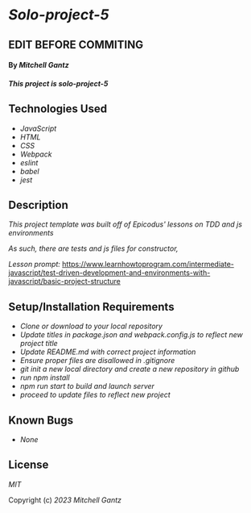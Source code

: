 # _Solo-project-5_

## EDIT BEFORE COMMITING

#### By _Mitchell Gantz_

#### _This project is solo-project-5_

## Technologies Used

- _JavaScript_
- _HTML_
- _CSS_
- _Webpack_
- _eslint_
- _babel_
- _jest_


## Description

_This project template was built off of Epicodus' lessons on TDD and js environments_

_As such, there are tests and js files for  constructor,_

_Lesson prompt:_ https://www.learnhowtoprogram.com/intermediate-javascript/test-driven-development-and-environments-with-javascript/basic-project-structure

## Setup/Installation Requirements

- _Clone or download to your local repository_
- _Update titles in package.json and webpack.config.js to reflect new project title_
- _Update README.md with correct project information_
- _Ensure proper files are disallowed in .gitignore_
- _git init a new local directory and create a new repository in github_
- _run npm install_
- _npm run start to build and launch server_
- _proceed to update files to reflect new project_

## Known Bugs

- _None_

## License

_MIT_

Copyright (c) _2023_ _Mitchell Gantz_